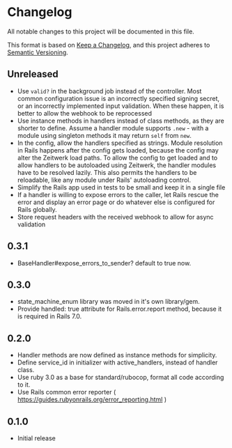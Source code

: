 # Changelog
All notable changes to this project will be documented in this file.

This format is based on [Keep a Changelog](https://keepachangelog.com/en/1.1.0/), and this project adheres to [Semantic Versioning](https://semver.org/spec/v2.0.0.html).


## Unreleased

- Use `valid?` in the background job instead of the controller. Most common configuration issue is an incorrectly specified signing secret, or an incorrectly implemented input validation. When these happen, it is better to allow the webhook to be reprocessed
- Use instance methods in handlers instead of class methods, as they are shorter to define. Assume a handler module supports `.new` - with a module using singleton methods it may return `self` from `new`.
- In the config, allow the handlers specified as strings. Module resolution in Rails happens after the config gets loaded, because the config may alter the Zeitwerk load paths. To allow the config to get loaded and to allow handlers to be autoloaded using Zeitwerk, the handler modules have to be resolved lazily. This also permits the handlers to be reloadable, like any module under Rails' autoloading control.
- Simplify the Rails app used in tests to be small and keep it in a single file
- If a handler is willing to expose errors to the caller, let Rails rescue the error and display an error page or do whatever else is configured for Rails globally.
- Store request headers with the received webhook to allow for async validation

## 0.3.1

- BaseHandler#expose_errors_to_sender? default to true now.

## 0.3.0

- state_machine_enum library was moved in it's own library/gem.
- Provide handled: true attribute for Rails.error.report method, because it is required in Rails 7.0.

## 0.2.0

- Handler methods are now defined as instance methods for simplicity.
- Define service_id in initializer with active_handlers, instead of handler class.
- Use ruby 3.0 as a base for standard/rubocop, format all code according to it.
- Use Rails common error reporter ( https://guides.rubyonrails.org/error_reporting.html )

## 0.1.0

- Initial release
